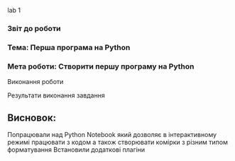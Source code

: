 lab 1
### Звіт до роботи
### Тема: Перша програма на Python
### Мета роботи: Створити першу програму на Python
Виконання роботи

Результати виконання завдання



## Висновок:
Попрацювали над Python Notebook який дозволяє в інтерактивному режимі працювати з кодом а також створювати комірки з різним типом форматування Встановили додаткові плагіни
